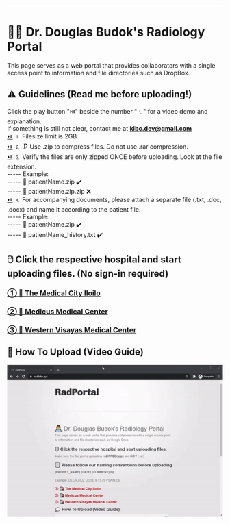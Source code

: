 ![image](placeholder.png)
# 👨‍⚕️ Dr. Douglas Budok's Radiology Portal 
This page serves as a web portal that provides collaborators with a single access point to information and file directories such as DropBox.  

## ⚠️ Guidelines (Read me before uploading!)
Click the play button "⏯️" beside the number "⒈" for a video demo and explanation.  
If something is still not clear, contact me at **klbc.dev@gmail.com**  
[⏯️](https://files.catbox.moe/rfw4kj.gif) ⒈  Filesize limit is 2GB.  
[⏯️](https://files.catbox.moe/rfw4kj.gif) ⒉ 🗜️ Use .zip to compress files. Do not use .rar compression.  
[⏯️](https://files.catbox.moe/rfw4kj.gif) ⒊ Verify the files are only zipped ONCE before uploading. Look at the file extension.  
----- Example:  
----- 📁 patientName.zip ✔️  
----- 📁 patientName.zip.zip ❌  
[⏯️](https://files.catbox.moe/rfw4kj.gif) ⒋ For accompanying documents, please attach a separate file (.txt, .doc, .docx) and name it according to the patient file.  
----- Example:  
----- 📁 patientName.zip ✔️  
----- 📝 patientName_history.txt ✔️  

## 🖱️ Click the respective hospital and start uploading files. (No sign-in required)

### [① 🏥 The Medical City Iloilo ](https://www.dropbox.com/request/SdpHLAAhI0xdNePb7WKo)
### [② 🏥 Medicus Medical Center ](https://www.dropbox.com/request/oAWEwIXFIrlPuhUn62Ao)
### [③ 🏥 Western Visayas Medical Center ](https://www.dropbox.com/request/R32MiVic1zAm21GIxo4I)


## 💭 How To Upload (Video Guide)
![demo](demo.gif)
